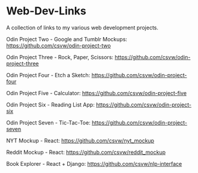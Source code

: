 # Web-Dev-Links
A collection of links to my various web development projects.

Odin Project Two - Google and Tumblr Mockups:
https://github.com/csvw/odin-project-two

Odin Project Three - Rock, Paper, Scissors:
https://github.com/csvw/odin-project-three

Odin Project Four - Etch a Sketch:
https://github.com/csvw/odin-project-four

Odin Project Five - Calculator:
https://github.com/csvw/odin-project-five

Odin Project Six - Reading List App:
https://github.com/csvw/odin-project-six

Odin Project Seven - Tic-Tac-Toe:
https://github.com/csvw/odin-project-seven

NYT Mockup - React:
https://github.com/csvw/nyt_mockup

Reddit Mockup - React:
https://github.com/csvw/reddit_mockup

Book Explorer - React + Django:
https://github.com/csvw/nlp-interface
